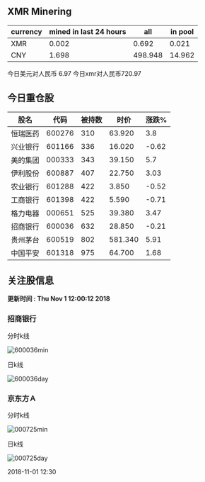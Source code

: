 ## XMR Minering

|currency|mined in last 24 hours|all|in pool|
|---|---|---|---|
|XMR|0.002|0.692|0.021|
|CNY|1.698|498.948|14.962|

今日美元对人民币 6.97	今日xmr对人民币720.97


## 今日重仓股 

|股名|代码|被持数|时价|涨跌%|
|---|---|---|---|---|
|恒瑞医药|600276|310|63.920|3.8|
|兴业银行|601166|336|16.020|-0.62|
|美的集团|000333|343|39.150|5.7|
|伊利股份|600887|407|22.750|3.03|
|农业银行|601288|422|3.850|-0.52|
|工商银行|601398|422|5.590|-0.71|
|格力电器|000651|525|39.380|3.47|
|招商银行|600036|632|28.850|-0.21|
|贵州茅台|600519|802|581.340|5.91|
|中国平安|601318|975|64.700|1.68|

## 关注股信息
**更新时间 : Thu Nov  1 12:00:12 2018**
### 招商银行 
分时k线

![600036min](http://image.sinajs.cn/newchart/min/n/sh600036.gif)

日k线

![600036day](http://image.sinajs.cn/newchart/daily/n/sh600036.gif)

### 京东方Ａ 
分时k线

![000725min](http://image.sinajs.cn/newchart/min/n/sz000725.gif)

日k线

![000725day](http://image.sinajs.cn/newchart/daily/n/sz000725.gif)

2018-11-01 12:30